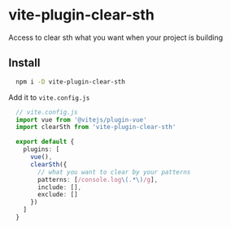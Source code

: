 # vite-plugin-clear-sth

Access to clear sth what you want when your project is building

## Install

```bash
  npm i -D vite-plugin-clear-sth
```
Add it to `vite.config.js`

```ts
  // vite.config.js
  import vue from '@vitejs/plugin-vue'
  import clearSth from 'vite-plugin-clear-sth'

  export default {
    plugins: [
      vue(),
      clearSth({
        // what you want to clear by your patterns
        patterns: [/console.log\(.*\)/g],
        include: [],
        exclude: []
      })
    ]
  }
```